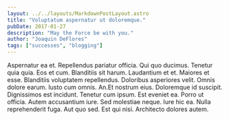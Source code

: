```yaml
---
layout: ../../layouts/MarkdownPostLayout.astro
title: "Voluptatum aspernatur ut doloremque."
pubDate: 2017-01-27
description: "May the Force be with you."
author: "Joaquin DeFlores"
tags: ["successes", "blogging"]
---
```


Aspernatur ea et. Repellendus pariatur officia. Qui quo ducimus. Tenetur quia quia. Eos et cum. Blanditiis sit harum. Laudantium et et. Maiores et esse. Blanditiis voluptatem repellendus. Doloribus asperiores velit. Omnis dolore earum. Iusto cum omnis. An.Et nostrum eius. Doloremque id suscipit. Dignissimos est incidunt. Tenetur cum ipsum. Est eveniet ea. Porro ut officia. Autem accusantium iure. Sed molestiae neque. Iure hic ea. Nulla reprehenderit fuga. Aut quo sed. Est qui nisi. Architecto dolores autem.

